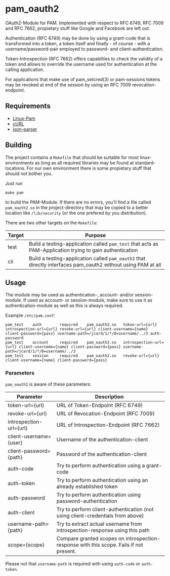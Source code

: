 # pam_oauth2
OAuth2-Module for PAM. Implemented with respect to RFC 6749, RFC 7009 and
RFC 7662, propietary stuff like Google and Facebook are left out.

Authentication (RFC 6749) may be done by using a grant-code that is
transformed into a token, a token itself and finally - of course - with a
username/password-pair employed to password- and client-authentication.

Token-Introspection (RFC 7662) offers capabilties to check the validity
of a token and allows to override the username used for authentication at
the calling application.

For applications that make use of pam_setcred(3) or pam-sessions tokens
may be revoked at end of the session by using an RFC 7009
revocation-endpoint.

## Requirements

*  [Linux-Pam](http://www.linux-pam.org/)
*  [cURL](https://curl.haxx.se/)
*  [json-parser](https://github.com/udp/json-parser)

## Building
The project contains a `Makefile` that should be suitable for most
linux-environments as long as all required libraries may be found at
standard-locations. For our own environment there is some propietary
stuff that should not bother you.

Just run

~~~ {.bash}
make pam
~~~

to build the PAM-Module. If there are no errors, you'll find a file
called `pam_oauth2.so` in the project-directory that may be copied to a
better location like `/lib/security` (or the one prefered by you
distribution).

There are two other targets on the `Makefile`:

| Target | Purpose                                                                                                      |
|--------|--------------------------------------------------------------------------------------------------------------|
| test   | Build a testing-application called `pam_test` that acts as PAM-Application trying to gain authentication     |
| cli    | Build a testing-application called `pam_oauth2` that directly interfaces pam_oauth2 without using PAM at all |

## Usage
The module may be used as authentication-, account- and/or
session-module. If used as account- or session-module, make sure to use
it as authentication-module as well as this is always required.

Example `/etc/pam.conf`:

~~~
pam_test	auth		required	pam_oauth2.so	token-url={url} introspection-url={url} revoke-url={url} client-username={name} client-password={pass} username-path=/jcard/1/*/0=username/../3 auth-password
pam_test	account		required	pam_oauth2.so	introspection-url={url} client-username={name} client-password={pass} username-path=/jcard/1/*/0=username/../3
pam_test	session		required	pam_oauth2.so	revoke-url={url} client-username={name} client-password={pass}
~~~

### Parameters
`pam_oauth2` is aware of these parameters:

| Parameter               | Description                                                                                   |
|-------------------------|-----------------------------------------------------------------------------------------------|
| token-url={url}         | URL of Token-Endpoint (RFC 6749)                                                              |
| revoke-url={url}        | URL of Revocation-Endpoint (RFC 7009)                                                         |
| introspection-url={url} | URL of Introspection-Endpoint (RFC 7662)                                                      |
| client-username={user}  | Username of the authentication-client                                                         |
| client-password={path}  | Password of the authentication-client                                                         |
| auth-code               | Try to perform authentication using a grant-code                                              |
| auth-token              | Try to perform authentication using an already established token                              |
| auth-password           | Try to perform authentication using password-authentication                                   |
| auth-client             | Try to perform client-authentication (not using client-credentials from above)                |
| username-path={path}    | Try to extract actual username from introspection-response using this path                    |
| scope={scope}           | Compare granted scopes on introspection-response with this scope. Fails if not present.       |

Please not that `username-path` is required with using `auth-code` or
`auth-token`.